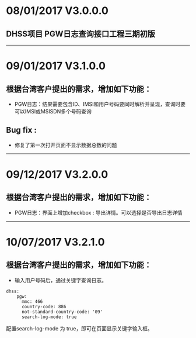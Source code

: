 # 08/01/2017    V3.0.0.0
## DHSS项目 PGW日志查询接口工程三期初版

----------------------------------
# 09/01/2017    V3.1.0.0
## 根据台湾客户提出的需求，增加如下功能：
* PGW日志：结果需要包含ID、IMSI和用户号码要同时解析并呈现，查询时要可以IMSI或MSISDN多个号码查询

## Bug fix :
* 修复了第一次打开页面不显示数据总数的问题

----------------------------------
# 09/12/2017    V3.2.0.0
## 根据台湾客户提出的需求，增加如下功能：
* PGW日志：界面上增加checkbox : 导出详情。可以选择是否导出日志详情

----------------------------------

# 10/07/2017    V3.2.1.0
## 根据台湾客户提出的需求，增加如下功能：

* 输入用户号码后，通过关键字查询日志。

```
dhss:
    pgw:
      mmc: 466
      country-code: 886
      not-standard-country-code: '09'
      search-log-mode: true
```
配置search-log-mode 为 true，即可在页面显示关键字输入框。